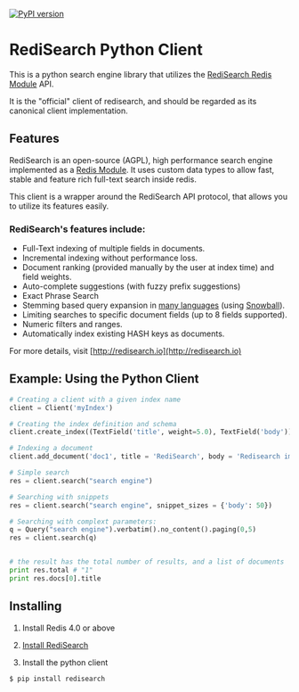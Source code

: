 [![PyPI version](https://badge.fury.io/py/redisearch.svg)](https://badge.fury.io/py/redisearch)

# RediSearch Python Client

This is a python search engine library that utilizes the [RediSearch Redis Module](http://redisearch.io) API.

It is the "official" client of redisearch, and should be regarded as its canonical client implementation.

## Features

RediSearch is an open-source (AGPL), high performance search engine implemented as a [Redis Module](https://redis.io/topics/modules-intro). 
It uses custom data types to allow fast, stable and feature rich full-text search inside redis.

This client is a wrapper around the RediSearch API protocol, that allows you to utilize its features easily. 

### RediSearch's features include:

* Full-Text indexing of multiple fields in documents.
* Incremental indexing without performance loss.
* Document ranking (provided manually by the user at index time) and field weights.
* Auto-complete suggestions (with fuzzy prefix suggestions)
* Exact Phrase Search
* Stemming based query expansion in [many languages](http://redisearch.io/Stemming/) (using [Snowball](http://snowballstem.org/)).
* Limiting searches to specific document fields (up to 8 fields supported).
* Numeric filters and ranges.
* Automatically index existing HASH keys as documents.

For more details, visit [http://redisearch.io](http://redisearch.io)

## Example: Using the Python Client

```py
# Creating a client with a given index name
client = Client('myIndex')

# Creating the index definition and schema
client.create_index((TextField('title', weight=5.0), TextField('body')))

# Indexing a document
client.add_document('doc1', title = 'RediSearch', body = 'Redisearch impements a search engine on top of redis')

# Simple search
res = client.search("search engine")

# Searching with snippets
res = client.search("search engine", snippet_sizes = {'body': 50})

# Searching with complext parameters:
q = Query("search engine").verbatim().no_content().paging(0,5)
res = client.search(q)


# the result has the total number of results, and a list of documents
print res.total # "1"
print res.docs[0].title 

```

## Installing

1. Install Redis 4.0 or above

2. [Install RediSearch](http://redisearch.io/Quick_Start/#building-and-running)

3. Install the python client

```sh
$ pip install redisearch
```



